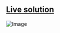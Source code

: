 
[Live solution](https://ubiquitous-mandazi-41b4ee.netlify.app/)
- 
![Image](https://user-images.githubusercontent.com/86136379/214370085-628b474d-75b7-452f-9989-e63b55623fa7.jpg)
